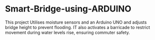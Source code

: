 # Smart-Bridge-using-ARDUINO
 This project Utilises moisture sensors and an Arduino UNO and adjusts bridge height to prevent flooding. IT also activates a barricade to restrict movement during water levels rise, ensuring commuter safety.
